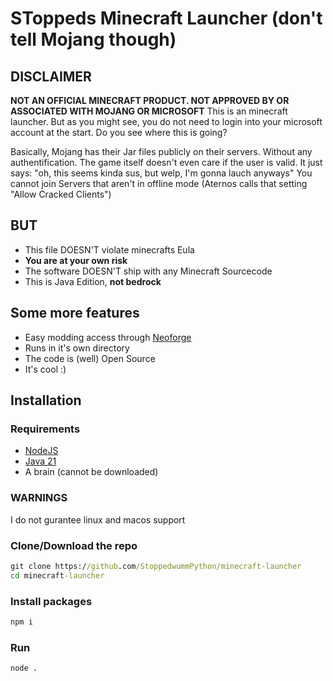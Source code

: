# SToppeds Minecraft Launcher (don't tell Mojang though)
## DISCLAIMER
**NOT AN OFFICIAL MINECRAFT PRODUCT. NOT APPROVED BY OR ASSOCIATED WITH MOJANG OR MICROSOFT**
This is an minecraft launcher. But as you might see, you do not need to login into your microsoft account at the start. Do you see where this is going?

Basically, Mojang has their Jar files publicly on their servers. Without any authentification. The game itself doesn't even care if the user is valid. It just says: "oh, this seems kinda sus, but welp, I'm gonna lauch anyways"
You cannot join Servers that aren't in offline mode (Aternos calls that setting "Allow Cracked Clients")

## **BUT**
- This file DOESN'T violate minecrafts Eula
- **You are at your own risk**
- The software DOESN'T ship with any Minecraft Sourcecode
- This is Java Edition, **not bedrock**

## Some more features
- Easy modding access through [Neoforge](https://neoforged.net)
- Runs in it's own directory
- The code is (well) Open Source
- It's cool :)

## Installation
### Requirements
- [NodeJS](https://nodejs.org/en/download)
- [Java 21](https://www.oracle.com/de/java/technologies/downloads/#java21)
- A brain (cannot be downloaded)
### WARNINGS
I do not gurantee linux and macos support
### Clone/Download the repo
```bat
git clone https://github.com/StoppedwummPython/minecraft-launcher
cd minecraft-launcher
```
### Install packages
```bat
npm i
```
### Run
```bat
node .
```
